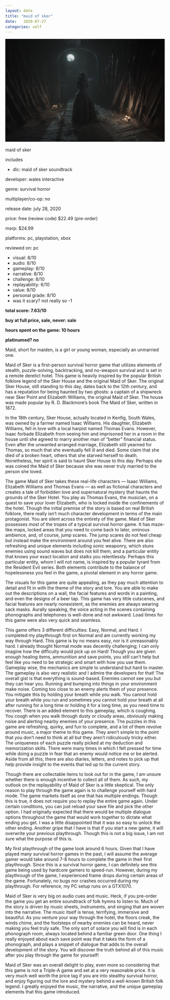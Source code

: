 ```yaml
---
layout: date
title: "maid of sker"
date:   2020-07-27
categories: self
---
```


![mos](/assets/img/mos.jpg)

maid of sker

includes 
- dlc: maid of sker soundtrack

developer: wales interactive

genre: survival horror

multiplayer/co-op: no

release date: july 28, 2020

price: free (review code) $22.49 (pre-order)

msrp: $24.99

platforms: pc, playstation, xbox

reviewed on: pc

- visual: 8/10
- audio: 8/10
- gameplay: 8/10
- narrative: 8/10
- challenge: 8/10
- replayability: 6/10
- value: 8/10
- personal grade: 8/10
- was it scary? not really so -1

**total score: 7.63/10**

**buy at full price, sale, never: sale**

**hours spent on the game: 10 hours**

**platinumed? no**

Maid, short for maiden, is a girl or young woman, especially an unmarried one.

Maid of Sker is a first-person survival horror game that utilizes elements of stealth, puzzle-solving, backtracking, and no-weapon survival and is set in a remote derelict hotel. This game is heavily inspired by the popular British folklore legend of the Sker House and the original Maid of Sker. The original Sker House, still standing to this day, dates back to the 12th century, and has a reputation for being haunted by two ghosts: a captain of a shipwreck near Sker Point and Elizabeth Williams, the original Maid of Sker. The house was made popular by R. D. Blackmore’s book The Maid of Sker, written in 1872.

In the 18th century, Sker House, actually located in Kenfig, South Wales, was owned by a farmer named Isaac Williams. His daughter, Elizabeth Williams, fell in love with a local harpist named Thomas Evans. However, Isaac forbade Elizabeth from seeing him and imprisoned her in a room in the house until she agreed to marry another man of “better” financial status. Even after the unwanted arranged marriage, Elizabeth still yearned for Thomas, so much that she eventually fell ill and died. Some claim that she died of a broken heart, others that she starved herself to death. Nonetheless, her spirit is said to haunt Sker House to this day. Perhaps she was coined the Maid of Sker because she was never truly married to the person she loved.

The game Maid of Sker takes these real-life characters — Isaac Williams, Elizabeth Williams and Thomas Evans — as well as fictional characters and creates a tale of forbidden love and supernatural mystery that haunts the grounds of the Sker Hotel. You play as Thomas Evans, the musician, on a quest to save your lover Elizabeth, who is locked inside the confinements of the hotel. Though the initial premise of the story is based on real British folklore, there really isn’t much character development in terms of the main protagonist. You are silent across the entirety of the game.
Maid of Sker possesses most of the tropes of a typical survival horror game. It has maze-like maps, locked areas that you need to come back to later, ominous ambience, and, of course, jump scares. The jump scares do not feel cheap but instead make the environment around you feel alive. There are also refreshing and unique elements including sonic weaponry, which stuns enemies using sound waves but does not kill them, and a particular entity that knows your exact location and stalks you relentlessly. Perhaps this particular entity, whom I will not name, is inspired by a popular tyrant from the Resident Evil series. Both elements contribute to the balance of hopelessness you feel in the game, a pivotal element in any horror game.

The visuals for this game are quite appealing, as they pay much attention to detail and fit in with the theme of the story and lore. You are able to make out the descriptions on a wall, the facial features and words in a painting, and even the designs of a beer tap. This game has very little cutscenes, and facial features are nearly nonexistent, as the enemies are always wearing sack masks. Aurally speaking, the voice acting in the scenes containing phonographs and telephones is well-done and not awkward. Load times for this game were also very quick and seamless.

This game offers 3 different difficulties: Easy, Normal, and Hard. I completed my playthrough first on Normal and am currently working my way through Hard. This game is by no means easy, nor is it unreasonably hard. I already thought Normal mode was decently challenging; I can only imagine how the difficulty would pick up on Hard! Though you are given enough healing items, ammunition and save points, you still can’t help but feel like you need to be strategic and smart with how you use them. Gameplay wise, the mechanics are simple to understand but hard to master. The gameplay is also very realistic and I admire the developers for that! The overall gist is that everything is sound-based. Enemies cannot see you but they can hear you. Running and bumping into things in your environment make noise. Coming too close to an enemy alerts them of your presence. You mitigate this by holding your breath while you walk. You cannot hold your breath while you run and sometimes you cannot hold your breath at all after running for a long time or holding it for a long time, as you need time to recover. There is an added element to this gameplay, which is coughing. You cough when you walk through dusty or cloudy areas, obviously making noise and alerting nearby enemies of your presence. The puzzles in this game are refreshing, quirky, and fun to complete, and a lot of them revolve around music, a major theme to this game. They aren’t simple to the point that you don’t need to think at all but they aren’t ridiculously tricky either. The uniqueness of each puzzle really picked at my deduction and memorization skills. There were many times in which I felt pressed for time while doing a puzzle in fear that an enemy would notice me or be alerted. Aside from all this, there are also diaries, letters, and notes to pick up that help provide insight to the events that led up to the current story.

Though there are collectable items to look out for in the game, I am unsure whether there is enough incentive to collect all of them. As such, my outlook on the replayability of Maid of Sker is a little skeptical. The only reason to play through the game again is to challenge yourself with hard mode. The game markets itself as one that has multiple endings. Though this is true, it does not require you to replay the entire game again. Under certain conditions, you can just reload your save file and pick the other option. I had originally expected that there would be multiple dialogue options throughout the game that would work together to dictate what ending you get. I was a little disappointed that it was so easy to unlock the other ending. Another gripe that I have is that if you start a new game, it will overwrite your previous playthrough. Though this is not a big issue, I am not sure what the purpose of this is.

My first playthrough of the game took around 6 hours. Given that I have played many survival horror games in the past, I will assume the average gamer would take around 7-8 hours to complete the game in their first playthrough. Since this is a survival horror game, I can definitely see this game being used by hardcore gamers to speed-run. However, during my playthrough of the game, I experienced frame drops during certain areas of the game. Fortunately, no bugs nor crashes occurred during my playthrough. For reference, my PC setup runs on a GTX1070.

Maid of Sker is very big on audio cues and music. Heck, if you pre-order the game you get an entire soundtrack of folk hymns to listen to. Much of the story is driven by music sheets, instruments, and singing that are woven into the narrative. The music itself is tense, terrifying, immersive and beautiful. As you venture your way through the hotel, the floors creak, the winds chime, and the footsteps of nearby enemies can be heard, never making you feel truly safe. The only sort of solace you will find is in each phonograph room, always located behind a familiar green door. One thing I really enjoyed about each save point was that it takes the form of a phonograph, and plays a snippet of dialogue that adds to the overall development of the story. You will discover the truth behind all of this music after you play through the game for yourself!

Maid of Sker was an overall delight to play, even more so considering that this game is not a Triple-A game and set at a very reasonable price. It is very much well worth the price tag if you are into stealthy survival horror, and enjoy figuring out the lore and mystery behind a well-known British folk legend. I greatly enjoyed the music, the narrative, and the unique gameplay elements that this game introduced.

